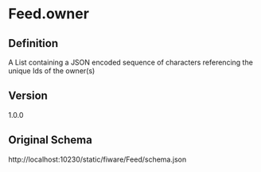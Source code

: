 # Feed.owner

## Definition
A List containing a JSON encoded sequence of characters referencing the unique Ids of the owner(s)

## Version
1.0.0

## Original Schema
http://localhost:10230/static/fiware/Feed/schema.json
